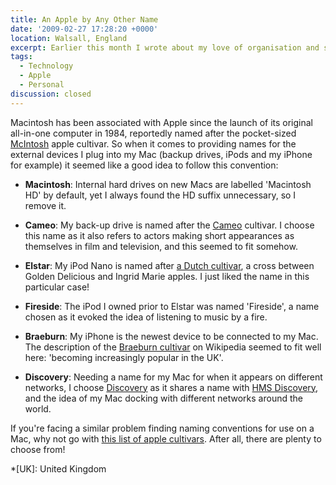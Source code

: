 ```yaml
---
title: An Apple by Any Other Name
date: '2009-02-27 17:28:20 +0000'
location: Walsall, England
excerpt: Earlier this month I wrote about my love of organisation and systems. One such example is how I name the devices I attach to my Mac.
tags:
  - Technology
  - Apple
  - Personal
discussion: closed
---
```

Macintosh has been associated with Apple since the launch of its original all-in-one computer in 1984, reportedly named after the pocket-sized [McIntosh][1] apple cultivar. So when it comes to providing names for the external devices I plug into my Mac (backup drives, iPods and my iPhone for example) it seemed like a good idea to follow this convention:

  * **Macintosh**: Internal hard drives on new Macs are labelled 'Macintosh HD' by default, yet I always found the HD suffix unnecessary, so I remove it.

  * **Cameo**: My back-up drive is named after the [Cameo][2] cultivar. I choose this name as it also refers to actors making short appearances as themselves in film and television, and this seemed to fit somehow.

  * **Elstar**: My iPod Nano is named after [a Dutch cultivar][3], a cross between Golden Delicious and Ingrid Marie apples. I just liked the name in this particular case!

  * **Fireside**: The iPod I owned prior to Elstar was named 'Fireside', a name chosen as it evoked the idea of listening to music by a fire.

  * **Braeburn**: My iPhone is the newest device to be connected to my Mac. The description of the [Braeburn cultivar][4] on Wikipedia seemed to fit well here: 'becoming increasingly popular in the UK'.

  * **Discovery**: Needing a name for my Mac for when it appears on different networks, I choose [Discovery][5] as it shares a name with [HMS Discovery][6], and the idea of my Mac docking with different networks around the world.

If you're facing a similar problem finding naming conventions for use on a Mac, why not go with [this list of apple cultivars][7]. After all, there are plenty to choose from!

[1]: http://en.wikipedia.org/wiki/McIntosh_(apple)
[2]: http://en.wikipedia.org/wiki/Cameo_(apple)
[3]: http://en.wikipedia.org/wiki/Elstar
[4]: http://en.wikipedia.org/wiki/Braeburn
[5]: http://en.wikipedia.org/wiki/Discovery_(apple)
[6]: http://en.wikipedia.org/wiki/HMS_Discovery
[7]: http://en.wikipedia.org/wiki/List_of_apple_cultivars

*[UK]: United Kingdom
